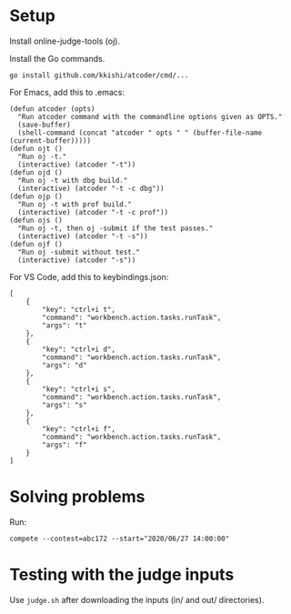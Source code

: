 # Setup

Install online-judge-tools (oj).

Install the Go commands.

```
go install github.com/kkishi/atcoder/cmd/...
```

For Emacs, add this to .emacs:

```
(defun atcoder (opts)
  "Run atcoder command with the commandline options given as OPTS."
  (save-buffer)
  (shell-command (concat "atcoder " opts " " (buffer-file-name (current-buffer)))))
(defun ojt ()
  "Run oj -t."
  (interactive) (atcoder "-t"))
(defun ojd ()
  "Run oj -t with dbg build."
  (interactive) (atcoder "-t -c dbg"))
(defun ojp ()
  "Run oj -t with prof build."
  (interactive) (atcoder "-t -c prof"))
(defun ojs ()
  "Run oj -t, then oj -submit if the test passes."
  (interactive) (atcoder "-t -s"))
(defun ojf ()
  "Run oj -submit without test."
  (interactive) (atcoder "-s"))
```

For VS Code, add this to keybindings.json:
```
[
    {
        "key": "ctrl+i t",
        "command": "workbench.action.tasks.runTask",
        "args": "t"
    },
    {
        "key": "ctrl+i d",
        "command": "workbench.action.tasks.runTask",
        "args": "d"
    },
    {
        "key": "ctrl+i s",
        "command": "workbench.action.tasks.runTask",
        "args": "s"
    },
    {
        "key": "ctrl+i f",
        "command": "workbench.action.tasks.runTask",
        "args": "f"
    }
]
```

# Solving problems

Run:

```
compete --contest=abc172 --start="2020/06/27 14:00:00"
```

# Testing with the judge inputs

Use `judge.sh` after downloading the inputs (in/ and out/ directories).
